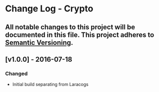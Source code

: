 # Change Log - Crypto
All notable changes to this project will be documented in this file.
This project adheres to [Semantic Versioning](http://semver.org/).
----

## [v1.0.0] - 2016-07-18

### Changed
- Initial build separating from Laracogs